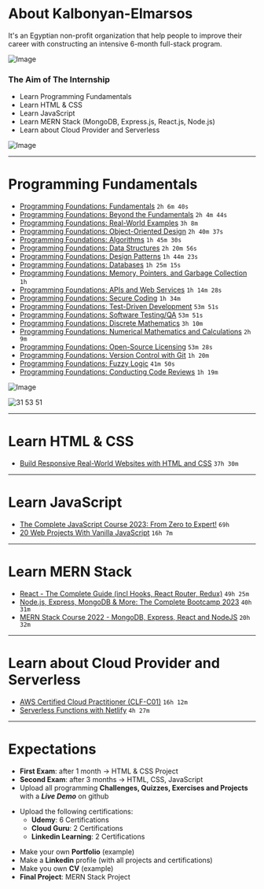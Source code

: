 # About Kalbonyan-Elmarsos

It's an Egyptian non-profit organization that help people to improve their career with constructing an intensive 6-month full-stack program.

![Image](https://media.licdn.com/dms/image/C4D0BAQGQ5bM113o0MQ/company-logo_200_200/0/1659651876463?e=1684368000&v=beta&t=1XMyi1EVINk_Fd937eT8uN5xnOPwztm-B0OH4j-5uSI) 

### The Aim of The Internship

- Learn Programming Fundamentals
- Learn HTML & CSS 
- Learn JavaScript 
- Learn MERN Stack (MongoDB, Express.js, React.js, Node.js)
- Learn about Cloud Provider and Serverless

![Image](https://camo.githubusercontent.com/3be688543c451f78722c8b9ae3b4a8b4b0aaed9e3bfc596174afa03b330cba2f/68747470733a2f2f696d672e736869656c64732e696f2f62616467652f546f74616c2532304e756d6265722532304f66253230486f757273253230466f72253230416c6c253230436f75727365732d253242323030682d626c7565)

----

# Programming Fundamentals

- [Programming Foundations: Fundamentals](https://www.linkedin.com/learning/programming-foundations-fundamentals-3?contextUrn=urn%3Ali%3AlyndaLearningPath%3A56db2b643dd5596be4e4989b) `2h 6m 40s`
- [Programming Foundations: Beyond the Fundamentals](https://www.linkedin.com/learning/programming-foundations-beyond-the-fundamentals?contextUrn=urn%3Ali%3AlyndaLearningPath%3A56db2b643dd5596be4e4989b) `2h 4m 44s`
- [Programming Foundations: Real-World Examples](https://www.linkedin.com/learning/programming-foundations-real-world-examples?contextUrn=urn%3Ali%3AlyndaLearningPath%3A56db2b643dd5596be4e4989b) `3h 8m`
- [Programming Foundations: Object-Oriented Design](https://www.linkedin.com/learning/programming-foundations-object-oriented-design-3?contextUrn=urn%3Ali%3AlyndaLearningPath%3A56db2b643dd5596be4e4989b) `2h 40m 37s`
- [Programming Foundations: Algorithms](https://www.linkedin.com/learning/programming-foundations-algorithms?contextUrn=urn%3Ali%3AlyndaLearningPath%3A56db2b643dd5596be4e4989b) `1h 45m 30s`
- [Programming Foundations: Data Structures](https://www.linkedin.com/learning/programming-foundations-data-structures-2?contextUrn=urn%3Ali%3AlyndaLearningPath%3A56db2b643dd5596be4e4989b) `2h 20m 56s`
- [Programming Foundations: Design Patterns](https://www.linkedin.com/learning/programming-foundations-design-patterns-2?contextUrn=urn%3Ali%3AlyndaLearningPath%3A56db2b643dd5596be4e4989b) `1h 44m 23s`
- [Programming Foundations: Databases](https://www.linkedin.com/learning/programming-foundations-databases-2?contextUrn=urn%3Ali%3AlyndaLearningPath%3A56db2b643dd5596be4e4989b) `1h 25m 15s`
- [Programming Foundations: Memory, Pointers, and Garbage Collection](https://www.linkedin.com/learning/programming-foundations-memory-pointers-and-garbage-collection?contextUrn=urn%3Ali%3AlyndaLearningPath%3A56db2b643dd5596be4e4989b) `1h`
- [Programming Foundations: APIs and Web Services](https://www.linkedin.com/learning/programming-foundations-apis-and-web-services?contextUrn=urn%3Ali%3AlyndaLearningPath%3A56db2b643dd5596be4e4989b) `1h 14m 28s`
- [Programming Foundations: Secure Coding](https://www.linkedin.com/learning/programming-foundations-secure-coding?contextUrn=urn%3Ali%3AlyndaLearningPath%3A56db2b643dd5596be4e4989b) `1h 34m`
- [Programming Foundations: Test-Driven Development](https://www.linkedin.com/learning/programming-foundations-test-driven-development-3?contextUrn=urn%3Ali%3AlyndaLearningPath%3A56db2b643dd5596be4e4989b) `53m 51s`
- [Programming Foundations: Software Testing/QA](https://www.linkedin.com/learning/programming-foundations-software-testing-qa?contextUrn=urn%3Ali%3AlyndaLearningPath%3A56db2b643dd5596be4e4989b) `53m 51s`
- [Programming Foundations: Discrete Mathematics](https://www.linkedin.com/learning/programming-foundations-discrete-mathematics) `3h 10m`
- [Programming Foundations: Numerical Mathematics and Calculations](https://www.linkedin.com/learning/programming-foundations-numerical-mathematics-and-calculations) `2h 9m`
- [Programming Foundations: Open-Source Licensing](https://www.linkedin.com/learning/programming-foundations-open-source-licensing) `53m 28s`
- [Programming Foundations: Version Control with Git](https://www.linkedin.com/learning/programming-foundations-version-control-with-git) `1h 20m`
- [Programming Foundations: Fuzzy Logic](https://www.linkedin.com/learning/programming-foundations-fuzzy-logic) `41m 50s`
- [Programming Foundations: Conducting Code Reviews](https://www.linkedin.com/learning/programming-foundations-conducting-code-reviews) `1h 19m`

![Image](https://camo.githubusercontent.com/53469b12a279b834b326131045b2d71695403f05f7b2be2f578848b3cad0d223/68747470733a2f2f696d672e736869656c64732e696f2f62616467652f546f74616c2532304e756d6265722532304f66253230486f757273253230466f7225323054686973253230436f75727365732d32346832376d2d626c7565)


<img src="https://camo.githubusercontent.com" alt="31 53 51">


----

# Learn HTML & CSS 

- [Build Responsive Real-World Websites with HTML and CSS](https://www.udemy.com/course/design-and-develop-a-killer-website-with-html5-and-css3) `37h 30m`

----

# Learn JavaScript 

- [The Complete JavaScript Course 2023: From Zero to Expert!](https://www.udemy.com/course/javascript-the-complete-guide-2020-beginner-advanced/) `69h`
- [20 Web Projects With Vanilla JavaScript](https://www.udemy.com/course/web-projects-with-vanilla-javascript/) `16h 7m`

----

# Learn MERN Stack 

- [React - The Complete Guide (incl Hooks, React Router, Redux)](https://www.udemy.com/course/react-the-complete-guide-incl-redux/) `49h 25m`
- [Node.js, Express, MongoDB & More: The Complete Bootcamp 2023](https://www.udemy.com/course/nodejs-the-complete-guide/) `40h 31m`
- [MERN Stack Course 2022 - MongoDB, Express, React and NodeJS](https://www.udemy.com/course/mern-stack-course-mongodb-express-react-and-nodejs/) `20h 32m`

----

# Learn about Cloud Provider and Serverless

- [AWS Certified Cloud Practitioner (CLF-C01)](https://acloud.guru/overview/aws--certified-cloud-practitioner) `16h 12m`
- [Serverless Functions with Netlify](https://www.youtube.com/watch?v=AfAZ33XjIBU&feature=youtu.be&ab_channel=CodingAddict) `4h 27m`

----

# Expectations 
- __First Exam__: after 1 month &rarr; HTML & CSS Project 
- __Second Exam__: after 3 months &rarr; HTML, CSS, JavaScript
- Upload all programming **Challenges, Quizzes, Exercises and Projects** with a ***Live Demo*** on github 
* Upload the following certifications: 
    - **Udemy**: 6 Certifications 
    - **Cloud Guru**: 2 Certifications
    - **Linkedin Learning**: 2 Certifications
- Make your own __Portfolio__ (example)
- Make a __Linkedin__ profile (with all projects and certifications)
- Make you own __CV__ (example)
- __Final Project__: MERN Stack Project 

